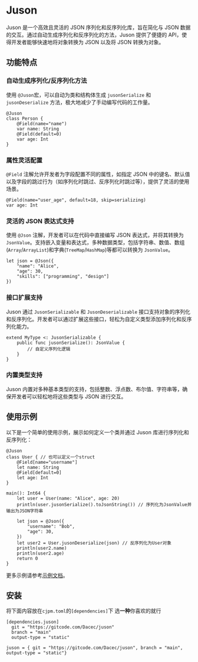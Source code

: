 # Juson

Juson 是一个高效且灵活的 JSON 序列化和反序列化库，旨在简化与 JSON 数据的交互。通过自动生成序列化和反序列化的方法，Juson 提供了便捷的 API，使得开发者能够快速地将对象转换为 JSON 以及将 JSON 转换为对象。

## 功能特点

### 自动生成序列化/反序列化方法

使用 `@Juson`宏，可以自动为类和结构体生成 `jusonSerialize` 和 `jusonDeserialize` 方法，极大地减少了手动编写代码的工作量。

```cj
@Juson
class Person {
    @Field(name="name")
    var name: String
    @Field(default=0)
    var age: Int
}
```

### 属性灵活配置

`@Field` 注解允许开发者为字段配置不同的属性，如指定 JSON 中的键名、默认值以及字段的跳过行为（如序列化时跳过、反序列化时跳过等），提供了灵活的使用场景。

```cj
@Field(name="user_age", default=18, skip=serializing)
var age: Int
```

### 灵活的 JSON 表达式支持

使用 `@Json` 注解，开发者可以在代码中直接编写 JSON 表达式，并将其转换为 `JsonValue`。支持嵌入变量和表达式，多种数据类型，包括字符串、数值、数组(`Array`/`ArrayList`)和字典(`TreeMap`/`HashMap`)等都可以转换为 `JsonValue`。

```cj
let json = @Json({
    "name": "Alice",
    "age": 30,
    "skills": ["programming", "design"]
})
```

### 接口扩展支持

Juson 通过 `JusonSerializable` 和 `JusonDeserializable` 接口支持对象的序列化和反序列化。开发者可以通过扩展这些接口，轻松为自定义类型添加序列化和反序列化能力。

```cj
extend MyType <: JusonSerializable {
    public func jusonSerialize(): JsonValue {
        // 自定义序列化逻辑
    }
}
```

### 内置类型支持

Juson 内置对多种基本类型的支持，包括整数、浮点数、布尔值、字符串等，确保开发者可以轻松地将这些类型与 JSON 进行交互。

## 使用示例

以下是一个简单的使用示例，展示如何定义一个类并通过 Juson 库进行序列化和反序列化：

```cj
@Juson
class User { // 也可以定义一个struct
    @Field[name="username"]
    let name: String
    @Field[default=0]
    let age: Int
}

main(): Int64 {
    let user = User(name: "Alice", age: 20)
    println(user.jusonSerialize().toJsonString()) // 序列化为JsonValue并输出为JSON字符串

    let json = @Json({
        "username": "Bob",
        "age": 30,
    })
    let user2 = User.jusonDeserialize(json) // 反序列化为User对象
    println(user2.name)
    println(user2.age)
    return 0
}
```
更多示例请参考[示例文档](./docs/samples.md)。

## 安装
将下面内容放在`cjpm.toml`的`[dependencies]`下
选**一种**你喜欢的就行
```
[dependencies.juson]
  git = "https://gitcode.com/Dacec/juson"
  branch = "main"
  output-type = "static"
```
```
juson = { git = "https://gitcode.com/Dacec/juson", branch = "main", output-type = "static"}
```
